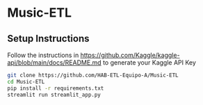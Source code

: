 # Music-ETL


## Setup Instructions

Follow the instructions in https://github.com/Kaggle/kaggle-api/blob/main/docs/README.md to generate your Kaggle API Key

```bash
git clone https://github.com/HAB-ETL-Equipo-A/Music-ETL
cd Music-ETL
pip install -r requirements.txt
streamlit run streamlit_app.py

